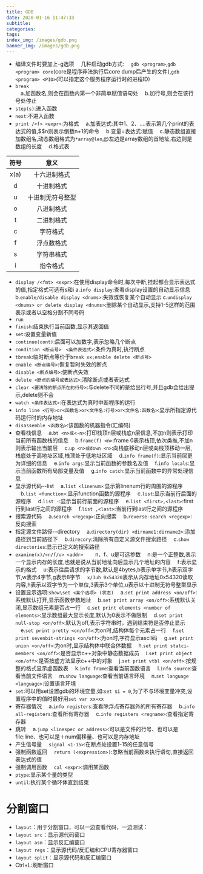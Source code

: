 ```yaml
---
title: GDB
date: 2020-01-16 11:47:33
subtitle:
categories:
tags:
index_img: /images/gdb.png
banner_img: /images/gdb.png
---
```


- 编译文件时要加上-g选项
　几种启动gdb方式:
　`gdb <program>`,`gdb <program> core`(core是程序非法执行后core dump后产生的文件),`gdb <program> <PID>`(可以指定这个服务程序运行时的进程ID)
- `break`  
　a.加函数名,则会在函数内第一个非简单赋值语句处
　b.加行号,则会在该行号处停止
- `step(s)`:进入函数
- `next`:不进入函数
- `print /<f> <expr>`:<f>为格式
　a.加表达式:其中$1、$2、....表示第几个print的表达式的值,$$n则表示倒数n+1的命令
　b.变量=表达式:赋值
　c.静态数组直接加数组名,动态数组格式为`*array@len`,@左边是array数组的首地址,右边则是数组的长度
　d.格式表

|符号|意义|
|:-:|:-:|
|x(a)|十六进制格式|
|d|十进制格式|
|u|十进制无符号整型|
|o|八进制格式|
|t|二进制格式|
|c|字符格式|
|f|浮点数格式|
|s|字符串格式|
|i|指令格式|

- `display /<fmt> <expr>`:在使用display命令时,每次中断,挂起都会显示表达式的值,<fmt>指定格式可选有s和i
  a.`info display`:查看display设置的自动显示信息
  b.`enable/disable display <dnums>`:失效或恢复某个自动显示
  c.`undisplay <dnums> or delete display <dnums>`:删除某个自动显示,支持1-5这样的范围表示或者以空格分割不同号码
- `run`
- `finish`:结束执行当前函数,显示其返回值
- `set`:设置变量新值
- `continue(cont)`:后面可以加数字,表示忽略几个断点
- `condition <断点号>　<条件表达式>`:条件为真时,执行断点
- `tbreak`:临时断点等价于`break xx;enable delete <断点号>`
- `enable <断点编号>`:恢复暂时失效的断点
- `disable <断点编号>`:使断点失效
- `delete <断点的编号或表达式>`:清除断点或者表达式
- `clear <要清除的断点所在的行号>`:与delete不同的是给出行号,并且gdb会给出提示,delete则不会
- `watch <条件表达式>`:在表达式为真时中断程序的运行
- `info line <行号>or<函数名>or<文件名:行号>or<文件名:函数名>`:显示所指定源代码运行时的内存地址
- `disassemble <函数名>`:该函数的机器指令(汇编码)
- 查看栈信息 
　a.`bt <n>或<-n>`:打印栈顶n层或栈底n层信息,不加n则表示打印当前所有函数栈的信息
　b.`frame(f) <n>`:frame 0表示栈顶,依次类推,不加n则表示输出当前层
　c.`up <n>或down <n>`:向栈底移动n层或向栈顶移动一层,栈底处于高地址区域,栈顶处于低地址区域
　d.`info frame(f)`:显示当前层更为详细的信息
　e.`info args`:显示当前函数的参数名及值
　f.`info locals`:显示当前函数所有局部变量及值
　g.`info catch`:显示当前函数中的异常处理信息
- 显示源代码--list
　a.`list <linenum>`:显示第linenum行的周围的源程序
　b.`list <function>`:显示function函数的源程序
　c.`list`:显示当前行后面的源程序
　d.`list -`:显示当前行前面的源程序
　e.`list <first>,<last>`:first行到last行之间的源程序
　f.`list ,<last>`:当前行到last行之间的源程序
- 搜索源代码
　a.`search <regexp>`:正向搜索
　b.`reverse-search <regexp>`:反向搜索
- 指定源文件路径--directory
　a.`directory(dir) <dirname1:dirname2>`:添加路径到当前路径下
　b.`direcory`:清除所有自定义源文件搜索路径
　c.`show directories`:显示已定义的搜索路径
- `examine(x)/<n/f/u> <addr>`　
　n、f、u是可选参数
　n:是一个正整数,表示一个显示内存的长度,也就是说从当前地址向后显示几个地址的内容
　f:表示显示的格式
　u:表示往后请求的字节数,默认是4bytes,b表示单字节,h表示双字节,w表示4字节,g表示8字节
　`x/3uh 0x54320`表示从内存地址0x54320读取内容,h表示以双字节为一个单位,3表示3个单位,u表示以十进制无符号整型显示
- 设置显示选项:`show\set <某个选项> (状态)`
　a.`set print address <on/off>`:系统默认打开,显示函数参数地址
　b.`set print array <on/off>`:系统默认关闭,显示数组元素是否占一行
　c.`set print elements <number of elements>`:显示数组最大显示长度,默认为0表示不做限制
　d.`set print null-stop <on/off>`:默认为off,表示字符串时，遇到结束符是否停止显示
　e.`set print pretty <on/off>`:为on时,结构体每个元素占一行
　f.`set print sevenbit-strings <on/off>`:为on时,字符显示ascll码
　g.`set print union <on/off>`:为on时,显示结构体中联合体数据
　h.`set print statci-members <on/off>`:是否显示c++对象中静态数据成员
　i.`set print object <on/off>`:是否按虚方法显示c++中的对象
　j.`set print vtbl <on/off>`:按规整的格式显示虚函数表
　k.`info frame`:查看当前函数语言
　l.`info source`:查看当前文件语言
　m.`show language`:查看当前语言环境
　n.`set language <language>`:设置语言环境
- `set`:可以用set设置gdb的环境变量,如:`set $i = 0`,为了不与环境变量冲突,设置程序中的值时最好用`set var xx=xx`
- 寄存器情况
　a.`info registers`:查看除浮点寄存器外的所有寄存器
　b.`info all-registers`:查看所有寄存器
　c.`info registers <regname>`:查看指定寄存器
- 跳转
　a.`jump <linespec or address>`:可以是文件的行号、也可以是file:line、也可以是＋num偏移量、也可以是内存地址
- 产生信号量
　`signal <1-15>`:在断点处设置1-15的任意信号
- 强制函数返回
　`return (<expression>)`:忽略当前函数未执行语句,直接返回表达式的值
- 强制调用函数
　`cal <expr>`:调用某函数
- `ptype`:显示某个量的类型
- `until`:执行某个循环体直到结束
# 分割窗口
- `layout`：用于分割窗口，可以一边查看代码，一边测试：
- `layout src`：显示源代码窗口
- `layout asm`：显示反汇编窗口
- `layout regs`：显示源代码/反汇编和CPU寄存器窗口
- `layout split`：显示源代码和反汇编窗口
- Ctrl+L:刷新窗口
